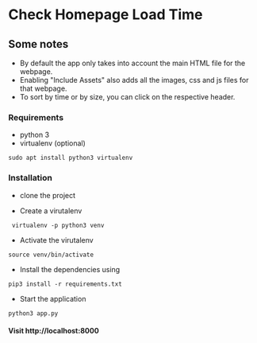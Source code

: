 # Check Homepage Load Time

## Some notes
- By default the app only takes into account the main HTML file for the webpage.
- Enabling "Include Assets" also adds all the images, css and js files for that webpage. 
- To sort by time or by size, you can click on the respective header.


### Requirements
- python 3
- virtualenv (optional)
```
sudo apt install python3 virtualenv
```

### Installation
- clone the project

- Create a virutalenv
```
 virtualenv -p python3 venv
```

- Activate the virutalenv
```
source venv/bin/activate
```

- Install the dependencies using
```
pip3 install -r requirements.txt
```

- Start the application
```
python3 app.py
```

#### Visit http://localhost:8000 

